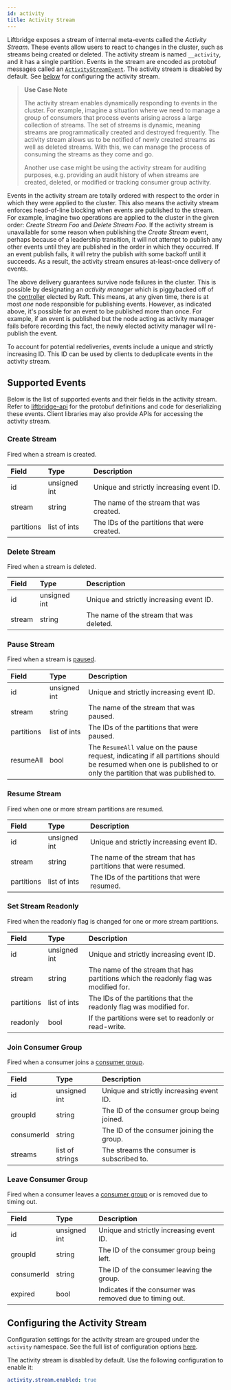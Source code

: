 ```yaml
---
id: activity
title: Activity Stream
---
```


Liftbridge exposes a stream of internal meta-events called the _Activity
Stream_. These events allow users to react to changes in the cluster, such as
streams being created or deleted. The activity stream is named `__activity`,
and it has a single partition. Events in the stream are encoded as protobuf
messages called an [`ActivityStreamEvent`](https://github.com/liftbridge-io/liftbridge-api/blob/master/api.proto).
The activity stream is disabled by default. See
[below](#configuring-the-activity-stream) for configuring the activity stream.

> **Use Case Note**
>
> The activity stream enables dynamically responding to events in the cluster.
> For example, imagine a situation where we need to manage a group of consumers
> that process events arising across a large collection of streams. The set of
> streams is dynamic, meaning streams are programmatically created and
> destroyed frequently. The activity stream allows us to be notified of newly
> created streams as well as deleted streams. With this, we can manage the
> process of consuming the streams as they come and go.
>
> Another use case might be using the activity stream for auditing purposes,
> e.g. providing an audit history of when streams are created, deleted, or
> modified or tracking consumer group activity.

Events in the activity stream are totally ordered with respect to the order in
which they were applied to the cluster. This also means the activity stream
enforces head-of-line blocking when events are published to the stream. For
example, imagine two operations are applied to the cluster in the given order:
_Create Stream Foo_ and _Delete Stream Foo_. If the activity stream is
unavailable for some reason when publishing the _Create Stream_ event, perhaps
because of a leadership transition, it will not attempt to publish any other
events until they are published in the order in which they occurred. If an
event publish fails, it will retry the publish with some backoff until it
succeeds. As a result, the activity stream ensures at-least-once delivery of
events.

The above delivery guarantees survive node failures in the cluster. This is
possible by designating an _activity manager_ which is piggybacked off of the
[controller](./concepts.md#controller) elected by Raft. This means, at any
given time, there is at most _one_ node responsible for publishing events.
However, as indicated above, it's possible for an event to be published more
than once. For example, if an event is published but the node acting as
activity manager fails before recording this fact, the newly elected activity
manager will re-publish the event.

To account for potential redeliveries, events include a unique and strictly
increasing ID. This ID can be used by clients to deduplicate events in the
activity stream.

## Supported Events

Below is the list of supported events and their fields in the activity stream.
Refer to [liftbridge-api](https://github.com/liftbridge-io/liftbridge-api) for
the protobuf definitions and code for deserializing these events. Client
libraries may also provide APIs for accessing the activity stream.

### Create Stream

Fired when a stream is created.

| Field | Type | Description |
|:----|:----|:----|
| id | unsigned int | Unique and strictly increasing event ID. |
| stream | string | The name of the stream that was created. |
| partitions | list of ints | The IDs of the partitions that were created. |

### Delete Stream

Fired when a stream is deleted.

| Field | Type | Description |
|:----|:----|:----|
| id | unsigned int | Unique and strictly increasing event ID. |
| stream | string | The name of the stream that was deleted. |

### Pause Stream

Fired when a stream is [paused](./pausing_streams.md).

| Field | Type | Description |
|:----|:----|:----|
| id | unsigned int | Unique and strictly increasing event ID. |
| stream | string | The name of the stream that was paused. |
| partitions | list of ints | The IDs of the partitions that were paused. |
| resumeAll | bool | The `ResumeAll` value on the pause request, indicating if all partitions should be resumed when one is published to or only the partition that was published to. |

### Resume Stream

Fired when one or more stream partitions are resumed.

| Field | Type | Description |
|:----|:----|:----|
| id | unsigned int | Unique and strictly increasing event ID. |
| stream | string | The name of the stream that has partitions that were resumed. |
| partitions | list of ints | The IDs of the partitions that were resumed. |

### Set Stream Readonly

Fired when the readonly flag is changed for one or more stream partitions.

| Field | Type | Description |
|:----|:----|:----|
| id | unsigned int | Unique and strictly increasing event ID. |
| stream | string | The name of the stream that has partitions which the readonly flag was modified for. |
| partitions | list of ints | The IDs of the partitions that the readonly flag was modified for. |
| readonly | bool | If the partitions were set to readonly or read-write. |

### Join Consumer Group

Fired when a consumer joins a [consumer group](./consumer_groups.md).

| Field | Type | Description |
|:----|:----|:----|
| id | unsigned int | Unique and strictly increasing event ID. |
| groupId | string | The ID of the consumer group being joined. |
| consumerId | string | The ID of the consumer joining the group. |
| streams | list of strings | The streams the consumer is subscribed to. |

### Leave Consumer Group

Fired when a consumer leaves a [consumer group](./consumer_groups.md) or is
removed due to timing out.

| Field | Type | Description |
|:----|:----|:----|
| id | unsigned int | Unique and strictly increasing event ID. |
| groupId | string | The ID of the consumer group being left. |
| consumerId | string | The ID of the consumer leaving the group. |
| expired | bool | Indicates if the consumer was removed due to timing out. |

## Configuring the Activity Stream

Configuration settings for the activity stream are grouped under the `activity`
namespace. See the full list of configuration options
[here](./configuration.md#activity-configuration-settings).

The activity stream is disabled by default. Use the following configuration to
enable it:

```yaml
activity.stream.enabled: true
```
